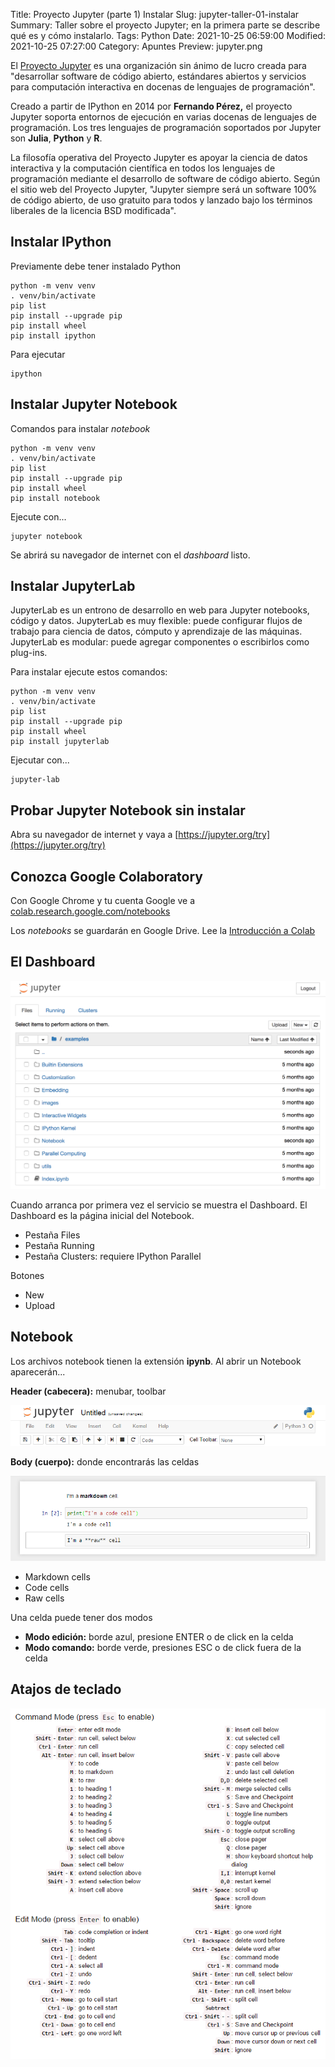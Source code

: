 Title: Proyecto Jupyter (parte 1) Instalar
Slug: jupyter-taller-01-instalar
Summary: Taller sobre el proyecto Jupyter; en la primera parte se describe qué es y cómo instalarlo.
Tags: Python
Date: 2021-10-25 06:59:00
Modified: 2021-10-25 07:27:00
Category: Apuntes
Preview: jupyter.png


El [Proyecto Jupyter](https://jupyter.org/) es una organización sin ánimo de lucro creada para "desarrollar software de código abierto, estándares abiertos y servicios para computación interactiva en docenas de lenguajes de programación".

Creado a partir de IPython en 2014 por **Fernando Pérez,** el proyecto Jupyter soporta entornos de ejecución en varias docenas de lenguajes de programación. Los tres lenguajes de programación soportados por Jupyter son **Julia**, **Python** y **R**.

La filosofía operativa del Proyecto Jupyter es apoyar la ciencia de datos interactiva y la computación científica en todos los lenguajes de programación mediante el desarrollo de software de código abierto. Según el sitio web del Proyecto Jupyter, "Jupyter siempre será un software 100% de código abierto, de uso gratuito para todos y lanzado bajo los términos liberales de la licencia BSD modificada".

## Instalar IPython

Previamente debe tener instalado Python

    python -m venv venv
    . venv/bin/activate
    pip list
    pip install --upgrade pip
    pip install wheel
    pip install ipython

Para ejecutar

    ipython

## Instalar Jupyter Notebook

Comandos para instalar _notebook_

    python -m venv venv
    . venv/bin/activate
    pip list
    pip install --upgrade pip
    pip install wheel
    pip install notebook

Ejecute con...

    jupyter notebook

Se abrirá su navegador de internet con el _dashboard_ listo.

## Instalar JupyterLab

JupyterLab es un entrono de desarrollo en web para Jupyter notebooks, código y datos. JupyterLab es muy flexible: puede configurar flujos de trabajo para ciencia de datos, cómputo y aprendizaje de las máquinas. JupyterLab es modular: puede agregar componentes o escribirlos como plug-ins.

Para instalar ejecute estos comandos:

    python -m venv venv
    . venv/bin/activate
    pip list
    pip install --upgrade pip
    pip install wheel
    pip install jupyterlab

Ejecutar con...

    jupyter-lab

## Probar Jupyter Notebook sin instalar

Abra su navegador de internet y vaya a [https://jupyter.org/try](https://jupyter.org/try)

## Conozca Google Colaboratory

Con Google Chrome y tu cuenta Google ve a [colab.research.google.com/notebooks](https://colab.research.google.com/notebooks)

Los _notebooks_ se guardarán en Google Drive. Lee la [Introducción a Colab](https://colab.research.google.com/notebooks/welcome.ipynb?hl=es)

## El Dashboard

<img class="img-fluid" src="dashboard_notebooks_tab_5_0.png" alt="Jupyter notebook Dashboard">

Cuando arranca por primera vez el servicio se muestra el Dashboard. El Dashboard es la página inicial del Notebook.

- Pestaña Files
- Pestaña Running
- Pestaña Clusters: requiere IPython Parallel

Botones

- New
- Upload

## Notebook

Los archivos notebook tienen la extensión **ipynb**. Al abrir un Notebook aparecerán...

**Header (cabecera):** menubar, toolbar

<img class="img-fluid" src="notebook_header_4_0.png" alt="Jupyter notebook Header">

**Body (cuerpo):** donde encontrarás las celdas

<img class="img-fluid" src="notebook_body_4_0.png" alt="Jupyter notebook Body">

+ Markdown cells
+ Code cells
+ Raw cells

Una celda puede tener dos modos

- **Modo edición:** borde azul, presione ENTER o de click en la celda
- **Modo comando:** borde verde, presiones ESC o de click fuera de la celda

## Atajos de teclado

<img class="img-fluid" src="notebook_shortcuts_4_0.png" alt="Jupyter notebook shortcuts">
